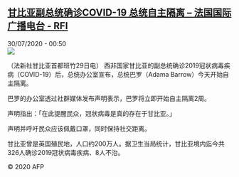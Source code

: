 <!--1596066975000-->
[甘比亚副总统确诊COVID-19 总统自主隔离 – 法国国际广播电台 - RFI](http://www.rfi.fr//cn/contenu/20200730-%E7%94%98%E6%AF%94%E4%BA%9A%E5%89%AF%E6%80%BB%E7%BB%9F%E7%A1%AE%E8%AF%8Acovid-19-%E6%80%BB%E7%BB%9F%E8%87%AA%E4%B8%BB%E9%9A%94%E7%A6%BB)
------

<div>30/07/2020 - 00:50</div><img src="https://s.rfi.fr/media/display/5f2ce5f4-d1ef-11ea-82a7-005056bff430/w:310/p:16x9/int0004b.200730065002.jpg"><div class="t-content__body u-clearfix"><div class="m-interstitial"></div><p>（法新社甘比亚首都班竹29日电）    西非国家甘比亚的副总统确诊2019冠状病毒疾病（COVID-19）后，总统办公室宣布，总统巴罗（Adama Barrow）今天开始自主隔离。</p><p>    巴罗的办公室透过社群媒体发布声明表示，巴罗将立即开始自主隔离2周。</p><p>    声明指出：「在此提醒民众，冠状病毒是真的存在于甘比亚。」</p><p>    声明并呼吁民众应该佩戴口罩，同时保持社交距离。</p><p>    甘比亚曾是英国殖民地，人口约200万人。据卫生当局统计，甘比亚境内迄今共326人确诊2019冠状病毒疾病、8人不治。</p><p class="t-copyright">© 2020 AFP</p>        </div>
